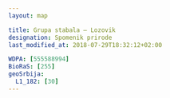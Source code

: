 ```yaml
---
layout: map

title: Grupa stabala – Lozovik
designation: Spomenik prirode
last_modified_at: 2018-07-29T18:32:12+02:00

WDPA: [555588994]
BioRaS: [255]
geoSrbija:
  L1_182: [30]
---
```

